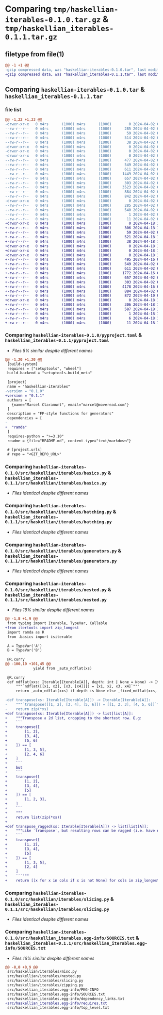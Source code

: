 # Comparing `tmp/haskellian-iterables-0.1.0.tar.gz` & `tmp/haskellian_iterables-0.1.1.tar.gz`

## filetype from file(1)

```diff
@@ -1 +1 @@
-gzip compressed data, was "haskellian-iterables-0.1.0.tar", last modified: Tue Apr  2 05:25:11 2024, max compression
+gzip compressed data, was "haskellian_iterables-0.1.1.tar", last modified: Thu Apr 18 12:59:14 2024, max compression
```

## Comparing `haskellian-iterables-0.1.0.tar` & `haskellian_iterables-0.1.1.tar`

### file list

```diff
@@ -1,22 +1,23 @@
-drwxr-xr-x   0 m4rs      (1000) m4rs      (1000)        0 2024-04-02 05:25:11.571954 haskellian-iterables-0.1.0/
--rw-r--r--   0 m4rs      (1000) m4rs      (1000)      285 2024-04-02 05:25:11.571954 haskellian-iterables-0.1.0/PKG-INFO
--rw-r--r--   0 m4rs      (1000) m4rs      (1000)       59 2024-04-02 05:05:53.000000 haskellian-iterables-0.1.0/README.md
--rw-r--r--   0 m4rs      (1000) m4rs      (1000)      514 2024-04-02 05:05:53.000000 haskellian-iterables-0.1.0/pyproject.toml
--rw-r--r--   0 m4rs      (1000) m4rs      (1000)       38 2024-04-02 05:25:11.571954 haskellian-iterables-0.1.0/setup.cfg
-drwxr-xr-x   0 m4rs      (1000) m4rs      (1000)        0 2024-04-02 05:25:11.561954 haskellian-iterables-0.1.0/src/
-drwxr-xr-x   0 m4rs      (1000) m4rs      (1000)        0 2024-04-02 05:25:11.561954 haskellian-iterables-0.1.0/src/haskellian/
-drwxr-xr-x   0 m4rs      (1000) m4rs      (1000)        0 2024-04-02 05:25:11.561954 haskellian-iterables-0.1.0/src/haskellian/iterables/
--rw-r--r--   0 m4rs      (1000) m4rs      (1000)      477 2024-04-02 05:24:46.000000 haskellian-iterables-0.1.0/src/haskellian/iterables/__init__.py
--rw-r--r--   0 m4rs      (1000) m4rs      (1000)      549 2024-04-02 05:22:28.000000 haskellian-iterables-0.1.0/src/haskellian/iterables/basics.py
--rw-r--r--   0 m4rs      (1000) m4rs      (1000)      611 2024-04-02 05:23:22.000000 haskellian-iterables-0.1.0/src/haskellian/iterables/batching.py
--rw-r--r--   0 m4rs      (1000) m4rs      (1000)     1449 2024-04-02 05:22:17.000000 haskellian-iterables-0.1.0/src/haskellian/iterables/curried.py
--rw-r--r--   0 m4rs      (1000) m4rs      (1000)      657 2024-04-02 05:20:03.000000 haskellian-iterables-0.1.0/src/haskellian/iterables/generators.py
--rw-r--r--   0 m4rs      (1000) m4rs      (1000)      303 2024-04-02 05:23:54.000000 haskellian-iterables-0.1.0/src/haskellian/iterables/misc.py
--rw-r--r--   0 m4rs      (1000) m4rs      (1000)     3523 2024-04-02 05:23:01.000000 haskellian-iterables-0.1.0/src/haskellian/iterables/nested.py
--rw-r--r--   0 m4rs      (1000) m4rs      (1000)      884 2024-04-02 05:21:22.000000 haskellian-iterables-0.1.0/src/haskellian/iterables/slicing.py
--rw-r--r--   0 m4rs      (1000) m4rs      (1000)      842 2024-04-02 05:20:37.000000 haskellian-iterables-0.1.0/src/haskellian/iterables/zipping.py
-drwxr-xr-x   0 m4rs      (1000) m4rs      (1000)        0 2024-04-02 05:25:11.571954 haskellian-iterables-0.1.0/src/haskellian_iterables.egg-info/
--rw-r--r--   0 m4rs      (1000) m4rs      (1000)      285 2024-04-02 05:25:11.000000 haskellian-iterables-0.1.0/src/haskellian_iterables.egg-info/PKG-INFO
--rw-r--r--   0 m4rs      (1000) m4rs      (1000)      540 2024-04-02 05:25:11.000000 haskellian-iterables-0.1.0/src/haskellian_iterables.egg-info/SOURCES.txt
--rw-r--r--   0 m4rs      (1000) m4rs      (1000)        1 2024-04-02 05:25:11.000000 haskellian-iterables-0.1.0/src/haskellian_iterables.egg-info/dependency_links.txt
--rw-r--r--   0 m4rs      (1000) m4rs      (1000)       11 2024-04-02 05:25:11.000000 haskellian-iterables-0.1.0/src/haskellian_iterables.egg-info/top_level.txt
+drwxr-xr-x   0 m4rs      (1000) m4rs      (1000)        0 2024-04-18 12:59:14.618395 haskellian_iterables-0.1.1/
+-rw-r--r--   0 m4rs      (1000) m4rs      (1000)      306 2024-04-18 12:59:14.618395 haskellian_iterables-0.1.1/PKG-INFO
+-rw-r--r--   0 m4rs      (1000) m4rs      (1000)       59 2024-04-02 05:05:53.000000 haskellian_iterables-0.1.1/README.md
+-rw-r--r--   0 m4rs      (1000) m4rs      (1000)      521 2024-04-18 12:59:12.000000 haskellian_iterables-0.1.1/pyproject.toml
+-rw-r--r--   0 m4rs      (1000) m4rs      (1000)       38 2024-04-18 12:59:14.618395 haskellian_iterables-0.1.1/setup.cfg
+drwxr-xr-x   0 m4rs      (1000) m4rs      (1000)        0 2024-04-18 12:59:14.618395 haskellian_iterables-0.1.1/src/
+drwxr-xr-x   0 m4rs      (1000) m4rs      (1000)        0 2024-04-18 12:59:14.618395 haskellian_iterables-0.1.1/src/haskellian/
+drwxr-xr-x   0 m4rs      (1000) m4rs      (1000)        0 2024-04-18 12:59:14.618395 haskellian_iterables-0.1.1/src/haskellian/iterables/
+-rw-r--r--   0 m4rs      (1000) m4rs      (1000)      495 2024-04-16 09:07:04.000000 haskellian_iterables-0.1.1/src/haskellian/iterables/__init__.py
+-rw-r--r--   0 m4rs      (1000) m4rs      (1000)      549 2024-04-02 05:22:28.000000 haskellian_iterables-0.1.1/src/haskellian/iterables/basics.py
+-rw-r--r--   0 m4rs      (1000) m4rs      (1000)      611 2024-04-02 05:23:22.000000 haskellian_iterables-0.1.1/src/haskellian/iterables/batching.py
+-rw-r--r--   0 m4rs      (1000) m4rs      (1000)     1772 2024-04-16 07:36:12.000000 haskellian_iterables-0.1.1/src/haskellian/iterables/curried.py
+-rw-r--r--   0 m4rs      (1000) m4rs      (1000)      657 2024-04-02 05:20:03.000000 haskellian_iterables-0.1.1/src/haskellian/iterables/generators.py
+-rw-r--r--   0 m4rs      (1000) m4rs      (1000)      303 2024-04-02 05:23:54.000000 haskellian_iterables-0.1.1/src/haskellian/iterables/misc.py
+-rw-r--r--   0 m4rs      (1000) m4rs      (1000)     4178 2024-04-16 09:06:56.000000 haskellian_iterables-0.1.1/src/haskellian/iterables/nested.py
+-rw-r--r--   0 m4rs      (1000) m4rs      (1000)      884 2024-04-02 05:21:22.000000 haskellian_iterables-0.1.1/src/haskellian/iterables/slicing.py
+-rw-r--r--   0 m4rs      (1000) m4rs      (1000)      872 2024-04-10 07:17:07.000000 haskellian_iterables-0.1.1/src/haskellian/iterables/zipping.py
+drwxr-xr-x   0 m4rs      (1000) m4rs      (1000)        0 2024-04-18 12:59:14.618395 haskellian_iterables-0.1.1/src/haskellian_iterables.egg-info/
+-rw-r--r--   0 m4rs      (1000) m4rs      (1000)      306 2024-04-18 12:59:14.000000 haskellian_iterables-0.1.1/src/haskellian_iterables.egg-info/PKG-INFO
+-rw-r--r--   0 m4rs      (1000) m4rs      (1000)      587 2024-04-18 12:59:14.000000 haskellian_iterables-0.1.1/src/haskellian_iterables.egg-info/SOURCES.txt
+-rw-r--r--   0 m4rs      (1000) m4rs      (1000)        1 2024-04-18 12:59:14.000000 haskellian_iterables-0.1.1/src/haskellian_iterables.egg-info/dependency_links.txt
+-rw-r--r--   0 m4rs      (1000) m4rs      (1000)        6 2024-04-18 12:59:14.000000 haskellian_iterables-0.1.1/src/haskellian_iterables.egg-info/requires.txt
+-rw-r--r--   0 m4rs      (1000) m4rs      (1000)       11 2024-04-18 12:59:14.000000 haskellian_iterables-0.1.1/src/haskellian_iterables.egg-info/top_level.txt
```

### Comparing `haskellian-iterables-0.1.0/pyproject.toml` & `haskellian_iterables-0.1.1/pyproject.toml`

 * *Files 5% similar despite different names*

```diff
@@ -1,20 +1,20 @@
 [build-system]
 requires = ["setuptools", "wheel"]
 build-backend = "setuptools.build_meta"
 
 [project]
 name = "haskellian-iterables"
-version = "0.1.0"
+version = "0.1.1"
 authors = [
   {name="Marcel Claramunt", email="marcel@moveread.com"}
 ]
 description = "FP-style functions for generators"
 dependencies = [
-  
+  "ramda"
 ]
 requires-python = ">=3.10"
 readme = {file="README.md", content-type="text/markdown"}
 
 # [project.urls]
 # repo = "<GIT_REPO_URL>"
```

### Comparing `haskellian-iterables-0.1.0/src/haskellian/iterables/basics.py` & `haskellian_iterables-0.1.1/src/haskellian/iterables/basics.py`

 * *Files identical despite different names*

### Comparing `haskellian-iterables-0.1.0/src/haskellian/iterables/batching.py` & `haskellian_iterables-0.1.1/src/haskellian/iterables/batching.py`

 * *Files identical despite different names*

### Comparing `haskellian-iterables-0.1.0/src/haskellian/iterables/generators.py` & `haskellian_iterables-0.1.1/src/haskellian/iterables/generators.py`

 * *Files identical despite different names*

### Comparing `haskellian-iterables-0.1.0/src/haskellian/iterables/nested.py` & `haskellian_iterables-0.1.1/src/haskellian/iterables/nested.py`

 * *Files 16% similar despite different names*

```diff
@@ -1,8 +1,9 @@
 from typing import Iterable, TypeVar, Callable
+from itertools import zip_longest
 import ramda as R
 from .basics import isiterable
 
 A = TypeVar('A')
 B = TypeVar('B')
 
 @R.curry
@@ -100,10 +101,45 @@
             yield from _auto_ndflat(xs)
             
 @R.curry
 def ndflat(xxs: Iterable[Iterable[A]], depth: int | None = None) -> Iterable[Iterable[A]]:
     """`ndflat([[x1, x2], [x3, [x4]]]) = [x1, x2, x3, x4]`"""
     return _auto_ndflat(xxs) if depth is None else _fixed_ndflat(xxs, depth)
 
-def transpose(xs: Iterable[Iterable[A]]) -> Iterable[Iterable[A]]:
-    """`transpose([[1, 2], [3, 4], [5, 6]]) = [[1, 2, 3], [4, 5, 6]]`"""
-    return zip(*xs)
+def transpose(xs: Iterable[Iterable[A]]) -> list[list[A]]:
+    """Transpose a 2d list, cropping to the shortest row. E.g:
+    ```
+    transpose([
+        [1, 2],
+        [3, 4],
+        [5, 6]
+    ]) == [
+        [1, 3, 5],
+        [2, 4, 6]
+    ]
+    ```
+    but
+    ```
+    transpose([
+        [1, 2],
+        [3, 4],
+        [5]
+    ]) == [
+        [1, 2, 3],
+    ]
+    ```
+    """
+    return list(zip(*xs))
+
+def transpose_ragged(xs: Iterable[Iterable[A]]) -> list[list[A]]:
+    """Like `transpose`, but resulting rows can be ragged (i.e. have different lengths). E.g:
+    ```
+    transpose([
+        [1, 2],
+        [3, 4],
+        [5]
+    ]) == [
+        [1, 3, 5],
+        [2, 4]
+    ]
+    ```"""
+    return [[x for x in cols if x is not None] for cols in zip_longest(*xs)]
```

### Comparing `haskellian-iterables-0.1.0/src/haskellian/iterables/slicing.py` & `haskellian_iterables-0.1.1/src/haskellian/iterables/slicing.py`

 * *Files identical despite different names*

### Comparing `haskellian-iterables-0.1.0/src/haskellian_iterables.egg-info/SOURCES.txt` & `haskellian_iterables-0.1.1/src/haskellian_iterables.egg-info/SOURCES.txt`

 * *Files 16% similar despite different names*

```diff
@@ -8,8 +8,9 @@
 src/haskellian/iterables/misc.py
 src/haskellian/iterables/nested.py
 src/haskellian/iterables/slicing.py
 src/haskellian/iterables/zipping.py
 src/haskellian_iterables.egg-info/PKG-INFO
 src/haskellian_iterables.egg-info/SOURCES.txt
 src/haskellian_iterables.egg-info/dependency_links.txt
+src/haskellian_iterables.egg-info/requires.txt
 src/haskellian_iterables.egg-info/top_level.txt
```

